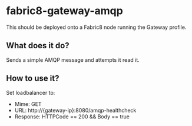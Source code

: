 # fabric8-gateway-amqp
This should be deployed onto a Fabric8 node running the Gateway profile.

## What does it do?
Sends a simple AMQP message and attempts it read it.

## How to use it?
Set loadbalancer to:

- Mime: GET
- URL: http://{gateway-ip}:8080/amqp-healthcheck
- Response: HTTPCode == 200 &&  Body == true

